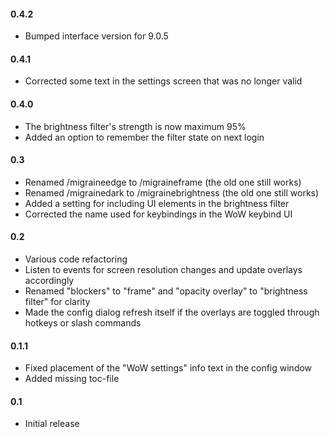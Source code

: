 #### 0.4.2
- Bumped interface version for 9.0.5

#### 0.4.1

- Corrected some text in the settings screen that was no longer valid

#### 0.4.0

- The brightness filter's strength is now maximum 95%
- Added an option to remember the filter state on next login

#### 0.3
- Renamed /migraineedge to /migraineframe (the old one still works)
- Renamed /migrainedark to /migrainebrightness (the old one still works)
- Added a setting for including UI elements in the brightness filter
- Corrected the name used for keybindings in the WoW keybind UI

#### 0.2
- Various code refactoring
- Listen to events for screen resolution changes and update overlays
    accordingly
- Renamed "blockers" to "frame" and "opacity overlay" to "brightness filter"
    for clarity
- Made the config dialog refresh itself if the overlays are toggled through
    hotkeys or slash commands

#### 0.1.1

- Fixed placement of the "WoW settings" info text in the config window
- Added missing toc-file

#### 0.1

- Initial release
